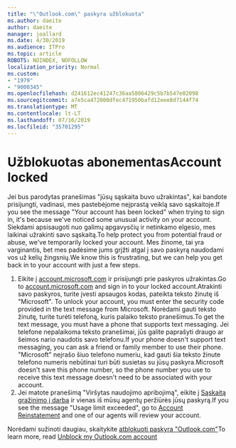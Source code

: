 ```yaml
---
title: "\"Outlook.com\" paskyra užblokuota"
ms.author: daeite
author: daeite
manager: joallard
ms.date: 4/30/2019
ms.audience: ITPro
ms.topic: article
ROBOTS: NOINDEX, NOFOLLOW
localization_priority: Normal
ms.custom:
- "1979"
- "9000345"
ms.openlocfilehash: d241612ec41247c36aa5806429c5b7b547e02098
ms.sourcegitcommit: a7e5ca472000dfec471950bafd12eee8d7144f74
ms.translationtype: MT
ms.contentlocale: lt-LT
ms.lasthandoff: 07/16/2019
ms.locfileid: "35701295"
---
```

# <a name="account-locked"></a><span data-ttu-id="20955-102">Užblokuotas abonementas</span><span class="sxs-lookup"><span data-stu-id="20955-102">Account locked</span></span>

<span data-ttu-id="20955-103">Jei bus parodytas pranešimas "jūsų sąskaita buvo užrakintas", kai bandote prisijungti, vadinasi, mes pastebėjome neįprastą veiklą savo sąskaitoje.</span><span class="sxs-lookup"><span data-stu-id="20955-103">If you see the message "Your account has been locked" when trying to sign in, it's because we've noticed some unusual activity on your account.</span></span> <span data-ttu-id="20955-104">Siekdami apsisaugoti nuo galimų apgavysčių ir netinkamo elgesio, mes laikinai užrakinti savo sąskaitą.</span><span class="sxs-lookup"><span data-stu-id="20955-104">To help protect you from potential fraud or abuse, we've temporarily locked your account.</span></span> <span data-ttu-id="20955-105">Mes žinome, tai yra varginantis, bet mes padėsime jums grįžti atgal į savo paskyrą naudodami vos už kelių žingsnių.</span><span class="sxs-lookup"><span data-stu-id="20955-105">We know this is frustrating, but we can help you get back in to your account with just a few steps.</span></span>

1. <span data-ttu-id="20955-106">Eikite į [account.microsoft.com](https://go.microsoft.com/fwlink/?linkid=2090484) ir prisijungti prie paskyros užrakintas.</span><span class="sxs-lookup"><span data-stu-id="20955-106">Go to [account.microsoft.com](https://go.microsoft.com/fwlink/?linkid=2090484) and sign in to your locked account.</span></span><span data-ttu-id="20955-107">Atrakinti savo paskyros, turite įvesti apsaugos kodas, pateikta teksto žinutę iš "Microsoft".</span><span class="sxs-lookup"><span data-stu-id="20955-107"> To unlock your account, you must enter the security code provided in the text message from Microsoft.</span></span> <span data-ttu-id="20955-108">Norėdami gauti teksto žinutę, turite turėti telefoną, kuris palaiko teksto pranešimus.</span><span class="sxs-lookup"><span data-stu-id="20955-108">To get the text message, you must have a phone that supports text messaging.</span></span> <span data-ttu-id="20955-109">Jei telefone nepalaikoma teksto pranešimai, jūs galite paprašyti draugo ar šeimos nario naudotis savo telefonu.</span><span class="sxs-lookup"><span data-stu-id="20955-109">If your phone doesn't support text messaging, you can ask a friend or family member to use their phone.</span></span> <span data-ttu-id="20955-110">"Microsoft" neįrašo šiuo telefono numeriu, kad gauti šia teksto žinute telefono numeris nebūtinai turi būti susietas su jūsų paskyra.</span><span class="sxs-lookup"><span data-stu-id="20955-110">Microsoft doesn't save this phone number, so the phone number you use to receive this text message doesn't need to be associated with your account.</span></span>
2. <span data-ttu-id="20955-111">Jei matote pranešimą "Viršytas naudojimo apribojimą", eikite į [Sąskaitą grąžinimo į darbą](https://go.microsoft.com/fwlink/?linkid=2090483) ir vienas iš mūsų agentų peržiūrės jūsų paskyrą.</span><span class="sxs-lookup"><span data-stu-id="20955-111">If you see the message "Usage limit exceeded", go to [Account Reinstatement](https://go.microsoft.com/fwlink/?linkid=2090483) and one of our agents will review your account.</span></span>

<span data-ttu-id="20955-112">Norėdami sužinoti daugiau, skaitykite [atblokuoti paskyrą "Outlook.com"](https://support.office.com/article/f4ad2701-d166-4d8b-8a6a-9af2a1f8a4c4?wt.mc_id=Office_Outlook_com_Alchemy)</span><span class="sxs-lookup"><span data-stu-id="20955-112">To learn more, read [Unblock my Outlook.com account](https://support.office.com/article/f4ad2701-d166-4d8b-8a6a-9af2a1f8a4c4?wt.mc_id=Office_Outlook_com_Alchemy)</span></span> 